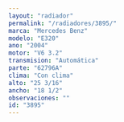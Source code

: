 ```yaml
---
layout: "radiador"
permalink: "/radiadores/3895/"
marca: "Mercedes Benz"
modelo: "E320"
ano: "2004"
motor: "V6 3.2"
transmision: "Automática"
parte: "62796A"
clima: "Con clima"
alto: "25 3/16"
ancho: "18 1/2"
observaciones: ""
id: "3895"
---
```


